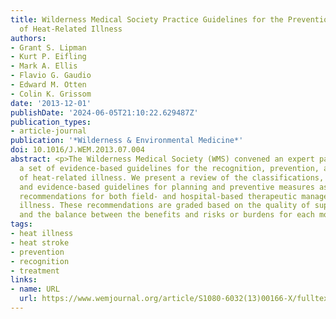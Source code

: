 ```yaml
---
title: Wilderness Medical Society Practice Guidelines for the Prevention and Treatment
  of Heat-Related Illness
authors:
- Grant S. Lipman
- Kurt P. Eifling
- Mark A. Ellis
- Flavio G. Gaudio
- Edward M. Otten
- Colin K. Grissom
date: '2013-12-01'
publishDate: '2024-06-05T21:10:22.629487Z'
publication_types:
- article-journal
publication: '*Wilderness & Environmental Medicine*'
doi: 10.1016/J.WEM.2013.07.004
abstract: <p>The Wilderness Medical Society (WMS) convened an expert panel to develop
  a set of evidence-based guidelines for the recognition, prevention, and treatment
  of heat-related illness. We present a review of the classifications, pathophysiology,
  and evidence-based guidelines for planning and preventive measures as well as best-practice
  recommendations for both field- and hospital-based therapeutic management of heat-related
  illness. These recommendations are graded based on the quality of supporting evidence
  and the balance between the benefits and risks or burdens for each modality.</p>
tags:
- heat illness
- heat stroke
- prevention
- recognition
- treatment
links:
- name: URL
  url: https://www.wemjournal.org/article/S1080-6032(13)00166-X/fulltext
---
```

